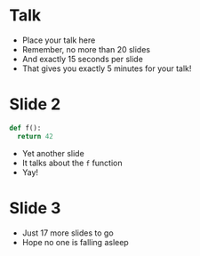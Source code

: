 # Talk

* Place your talk here
* Remember, no more than 20 slides
* And exactly 15 seconds per slide
* That gives you exactly 5 minutes for your talk!

# Slide 2

```python
def f():
  return 42
```

* Yet another slide
* It talks about the `f` function
* Yay!

# Slide 3

* Just 17 more slides to go
* Hope no one is falling asleep

